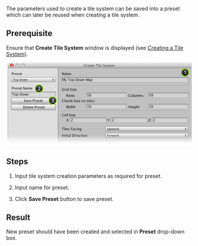 The parameters used to create a tile system can be saved into a preset which can later be
reused when creating a tile system.


## Prerequisite

Ensure that **Create Tile System** window is displayed (see [Creating a Tile System]).

![Creating a preset overview](../img/tile-system/create-preset.png)



## Steps

1. Input tile system creation parameters as required for preset.


2. Input name for preset.


3. Click **Save Preset** button to save preset.



## Result

New preset should have been created and selected in **Preset** drop-down box.



[Creating a Tile System]: ./Creating-a-Tile-System.md
